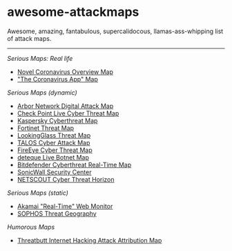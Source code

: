 # awesome-attackmaps
Awesome, amazing, fantabulous, supercalidocous, llamas-ass-whipping list of attack maps.

--------------------
_Serious Maps: Real life_
- [Novel Coronavirus Overview Map](https://www.mapbox.cn/coronavirusmap)
- ["The Coronavirus App" Map](https://coronavirus.app/map)

_Serious Maps (dynamic)_
- [Arbor Network Digital Attack Map](https://www.digitalattackmap.com)
- [Check Point Live Cyber Threat Map](https://threatmap.checkpoint.com)
- [Kaspersky Cyberthreat Map](https://cybermap.kaspersky.com)
- [Fortinet Threat Map](https://threatmap.fortiguard.com)
- [LookingGlass Threat Map](https://map.lookingglasscyber.com)
- [TALOS Cyber Attack Map](https://talosintelligence.com/fullpage_maps/pulse)
- [FireEye Cyber Threat Map](https://www.fireeye.com/cyber-map/threat-map.html)
- [deteque Live Botnet Map](https://www.deteque.com/live-threat-map)
- [Bitdefender Cyberthreat Real-Time Map](https://threatmap.bitdefender.com/)
- [SonicWall Security Center](https://securitycenter.sonicwall.com/m/page/worldwide-attacks)
- [NETSCOUT Cyber Threat Horizon](https://horizon.netscout.com)

_Serious Maps (static)_
- [Akamai "Real-Time" Web Monitor](https://www.akamai.com/us/en/resources/visualizing-akamai/real-time-web-monitor.jsp)
- [SOPHOS Threat Geography](https://www.sophos.com/en-us/threat-center/threat-monitoring/threatdashboard.aspx)

_Humorous Maps_
- [Threatbutt Internet Hacking Attack Attribution Map](http://threatbutt.com/map)

